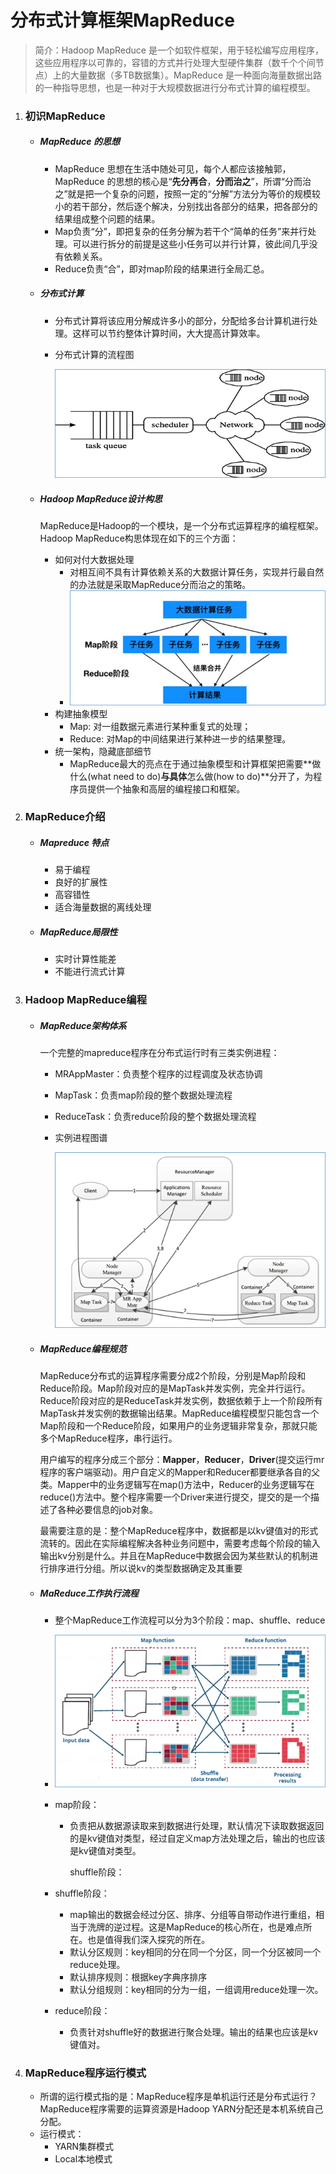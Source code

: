 #         分布式计算框架MapReduce

>简介：Hadoop MapReduce 是一个如软件框架，用于轻松编写应用程序，这些应用程序以可靠的，容错的方式并行处理大型硬件集群（数千个个间节点）上的大量数据（多TB数据集）。MapReduce 是一种面向海量数据出路的一种指导思想，也是一种对于大规模数据进行分布式计算的编程模型。
>
>

1. ### 初识MapReduce

   - ##### MapReduce 的思想

     - MapReduce 思想在生活中随处可见，每个人都应该接触郭，MapReduce 的思想的核心是“**先分再合**，**分而治之**”，所谓“分而治之”就是把一个复杂的问题，按照一定的“分解”方法分为等价的规模较小的若干部分，然后逐个解决，分别找出各部分的结果，把各部分的结果组成整个问题的结果。
     - Map负责“分”，即把复杂的任务分解为若干个“简单的任务”来并行处理。可以进行拆分的前提是这些小任务可以并行计算，彼此间几乎没有依赖关系。
     - Reduce负责“合”，即对map阶段的结果进行全局汇总。

   - ##### 分布式计算

     - 分布式计算将该应用分解成许多小的部分，分配给多台计算机进行处理。这样可以节约整体计算时间，大大提高计算效率。

     - 分布式计算的流程图

       ![image-20220919165503461](https://raw.githubusercontent.com/MFJmfj123/My_File/main/imgs/202211090948584.png)

   - ##### Hadoop MapReduce设计构思

     MapReduce是Hadoop的一个模块，是一个分布式运算程序的编程框架。Hadoop MapReduce构思体现在如下的三个方面：

     - 如何对付大数据处理
       - 对相互间不具有计算依赖关系的大数据计算任务，实现并行最自然的办法就是采取MapReduce分而治之的策略。
       - ![image-20220919170115082](https://raw.githubusercontent.com/MFJmfj123/My_File/main/imgs/202211090949750.png)
     - 构建抽象模型
       - Map: 对一组数据元素进行某种重复式的处理；
       - Reduce: 对Map的中间结果进行某种进一步的结果整理。
     - 统一架构，隐藏底部细节
       - MapReduce最大的亮点在于通过抽象模型和计算框架把需要**做什么(what need to do)**与具体**怎么做(how to do)**分开了，为程序员提供一个抽象和高层的编程接口和框架。

2. ### MapReduce介绍

   - ##### Mapreduce 特点

     - 易于编程
     - 良好的扩展性
     - 高容错性
     - 适合海量数据的离线处理

   - ##### MapReduce局限性

     - 实时计算性能差
     - 不能进行流式计算

3. ### Hadoop MapReduce编程

   - ##### MapReduce架构体系

     一个完整的mapreduce程序在分布式运行时有三类实例进程：

     - MRAppMaster：负责整个程序的过程调度及状态协调

     - MapTask：负责map阶段的整个数据处理流程

     - ReduceTask：负责reduce阶段的整个数据处理流程

     - 实例进程图谱

       ![image-20220919171411762](https://raw.githubusercontent.com/MFJmfj123/My_File/main/imgs/202211090949110.png)

   - ##### MapReduce编程规范

     	MapReduce分布式的运算程序需要分成2个阶段，分别是Map阶段和Reduce阶段。Map阶段对应的是MapTask并发实例，完全并行运行。Reduce阶段对应的是ReduceTask并发实例，数据依赖于上一个阶段所有MapTask并发实例的数据输出结果。MapReduce编程模型只能包含一个Map阶段和一个Reduce阶段，如果用户的业务逻辑非常复杂，那就只能多个MapReduce程序，串行运行。
	
     	用户编写的程序分成三个部分：**Mapper**，**Reducer**，**Driver**(提交运行mr程序的客户端驱动)。用户自定义的Mapper和Reducer都要继承各自的父类。Mapper中的业务逻辑写在map()方法中，Reducer的业务逻辑写在reduce()方法中。整个程序需要一个Driver来进行提交，提交的是一个描述了各种必要信息的job对象。
	
     	最需要注意的是：整个MapReduce程序中，数据都是以kv键值对的形式流转的。因此在实际编程解决各种业务问题中，需要考虑每个阶段的输入输出kv分别是什么。并且在MapReduce中数据会因为某些默认的机制进行排序进行分组。所以说kv的类型数据确定及其重要

   - ##### MaReduce工作执行流程

     - 整个MapReduce工作流程可以分为3个阶段：map、shuffle、reduce

     - ![image-20220919172152525](https://raw.githubusercontent.com/MFJmfj123/My_File/main/imgs/202211090949198.png)

     - map阶段：

       - 负责把从数据源读取来到数据进行处理，默认情况下读取数据返回的是kv键值对类型，经过自定义map方法处理之后，输出的也应该是kv键值对类型。

         shuffle阶段：

     - shuffle阶段：

       - map输出的数据会经过分区、排序、分组等自带动作进行重组，相当于洗牌的逆过程。这是MapReduce的核心所在，也是难点所在。也是值得我们深入探究的所在。
       - 默认分区规则：key相同的分在同一个分区，同一个分区被同一个reduce处理。
       - 默认排序规则：根据key字典序排序
       - 默认分组规则：key相同的分为一组，一组调用reduce处理一次。

     - reduce阶段：

       - 负责针对shuffle好的数据进行聚合处理。输出的结果也应该是kv键值对。

4. ### MapReduce程序运行模式

   - 所谓的运行模式指的是：MapReduce程序是单机运行还是分布式运行？MapReduce程序需要的运算资源是Hadoop YARN分配还是本机系统自己分配。
   - 运行模式：
     - YARN集群模式
     - Local本地模式